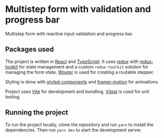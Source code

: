 # Multistep form with validation and progress bar

Multistep form with reactive input validation and progress bar.

## Packages used

The project is written in [React](https://reactjs.org/) and [TypeScript](https://www.typescriptlang.org/). It uses [redux](https://redux.js.org/) with [redux-toolkit](https://redux-toolkit.js.org/) for state management and a custom `redux-toolkit` solution for managing the form state. [Wouter](https://github.com/molefrog/wouter) is used for creating a routable stepper.

Styling is done with [styled-components](https://styled-components.com/) and [framer-motion](https://www.framer.com/motion/) for animations.

Project uses [Vite](https://vitejs.dev/) for development and bundling. [Vitest](https://vitest.dev/) is used for unit testing.

## Running the project

To run the project locally, clone the repository and run `yarn` to install the dependencies. Then run `yarn dev` to start the development server.
